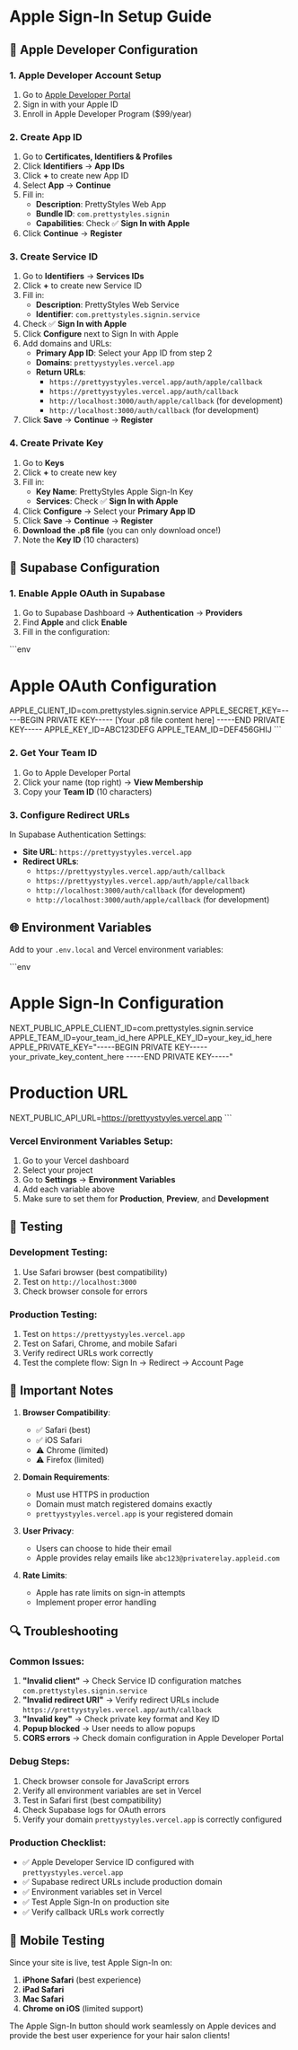 # Apple Sign-In Setup Guide

## 🍎 **Apple Developer Configuration**

### 1. Apple Developer Account Setup
1. Go to [Apple Developer Portal](https://developer.apple.com)
2. Sign in with your Apple ID
3. Enroll in Apple Developer Program ($99/year)

### 2. Create App ID
1. Go to **Certificates, Identifiers & Profiles**
2. Click **Identifiers** → **App IDs**
3. Click **+** to create new App ID
4. Select **App** → **Continue**
5. Fill in:
   - **Description**: PrettyStyles Web App
   - **Bundle ID**: `com.prettystyles.signin`
   - **Capabilities**: Check ✅ **Sign In with Apple**
6. Click **Continue** → **Register**

### 3. Create Service ID
1. Go to **Identifiers** → **Services IDs**
2. Click **+** to create new Service ID
3. Fill in:
   - **Description**: PrettyStyles Web Service
   - **Identifier**: `com.prettystyles.signin.service`
4. Check ✅ **Sign In with Apple**
5. Click **Configure** next to Sign In with Apple
6. Add domains and URLs:
   - **Primary App ID**: Select your App ID from step 2
   - **Domains**: `prettyystyyles.vercel.app`
   - **Return URLs**: 
     - `https://prettyystyyles.vercel.app/auth/apple/callback`
     - `https://prettyystyyles.vercel.app/auth/callback`
     - `http://localhost:3000/auth/apple/callback` (for development)
     - `http://localhost:3000/auth/callback` (for development)
7. Click **Save** → **Continue** → **Register**

### 4. Create Private Key
1. Go to **Keys**
2. Click **+** to create new key
3. Fill in:
   - **Key Name**: PrettyStyles Apple Sign-In Key
   - **Services**: Check ✅ **Sign In with Apple**
4. Click **Configure** → Select your **Primary App ID**
5. Click **Save** → **Continue** → **Register**
6. **Download the .p8 file** (you can only download once!)
7. Note the **Key ID** (10 characters)

## 🔧 **Supabase Configuration**

### 1. Enable Apple OAuth in Supabase
1. Go to Supabase Dashboard → **Authentication** → **Providers**
2. Find **Apple** and click **Enable**
3. Fill in the configuration:

\`\`\`env
# Apple OAuth Configuration
APPLE_CLIENT_ID=com.prettystyles.signin.service
APPLE_SECRET_KEY=-----BEGIN PRIVATE KEY-----
[Your .p8 file content here]
-----END PRIVATE KEY-----
APPLE_KEY_ID=ABC123DEFG
APPLE_TEAM_ID=DEF456GHIJ
\`\`\`

### 2. Get Your Team ID
1. Go to Apple Developer Portal
2. Click your name (top right) → **View Membership**
3. Copy your **Team ID** (10 characters)

### 3. Configure Redirect URLs
In Supabase Authentication Settings:
- **Site URL**: `https://prettyystyyles.vercel.app`
- **Redirect URLs**: 
  - `https://prettyystyyles.vercel.app/auth/callback`
  - `https://prettyystyyles.vercel.app/auth/apple/callback`
  - `http://localhost:3000/auth/callback` (for development)
  - `http://localhost:3000/auth/apple/callback` (for development)

## 🌐 **Environment Variables**

Add to your `.env.local` and Vercel environment variables:

\`\`\`env
# Apple Sign-In Configuration
NEXT_PUBLIC_APPLE_CLIENT_ID=com.prettystyles.signin.service
APPLE_TEAM_ID=your_team_id_here
APPLE_KEY_ID=your_key_id_here
APPLE_PRIVATE_KEY="-----BEGIN PRIVATE KEY-----
your_private_key_content_here
-----END PRIVATE KEY-----"

# Production URL
NEXT_PUBLIC_API_URL=https://prettyystyyles.vercel.app
\`\`\`

### Vercel Environment Variables Setup:
1. Go to your Vercel dashboard
2. Select your project
3. Go to **Settings** → **Environment Variables**
4. Add each variable above
5. Make sure to set them for **Production**, **Preview**, and **Development**

## 🧪 **Testing**

### Development Testing:
1. Use Safari browser (best compatibility)
2. Test on `http://localhost:3000`
3. Check browser console for errors

### Production Testing:
1. Test on `https://prettyystyyles.vercel.app`
2. Test on Safari, Chrome, and mobile Safari
3. Verify redirect URLs work correctly
4. Test the complete flow: Sign In → Redirect → Account Page

## 🚨 **Important Notes**

1. **Browser Compatibility**: 
   - ✅ Safari (best)
   - ✅ iOS Safari
   - ⚠️ Chrome (limited)
   - ⚠️ Firefox (limited)

2. **Domain Requirements**:
   - Must use HTTPS in production
   - Domain must match registered domains exactly
   - `prettyystyyles.vercel.app` is your registered domain

3. **User Privacy**:
   - Users can choose to hide their email
   - Apple provides relay emails like `abc123@privaterelay.appleid.com`

4. **Rate Limits**:
   - Apple has rate limits on sign-in attempts
   - Implement proper error handling

## 🔍 **Troubleshooting**

### Common Issues:
1. **"Invalid client"** → Check Service ID configuration matches `com.prettystyles.signin.service`
2. **"Invalid redirect URI"** → Verify redirect URLs include `https://prettyystyyles.vercel.app/auth/callback`
3. **"Invalid key"** → Check private key format and Key ID
4. **Popup blocked** → User needs to allow popups
5. **CORS errors** → Check domain configuration in Apple Developer Portal

### Debug Steps:
1. Check browser console for JavaScript errors
2. Verify all environment variables are set in Vercel
3. Test in Safari first (best compatibility)
4. Check Supabase logs for OAuth errors
5. Verify your domain `prettyystyyles.vercel.app` is correctly configured

### Production Checklist:
- ✅ Apple Developer Service ID configured with `prettyystyyles.vercel.app`
- ✅ Supabase redirect URLs include production domain
- ✅ Environment variables set in Vercel
- ✅ Test Apple Sign-In on production site
- ✅ Verify callback URLs work correctly

## 📱 **Mobile Testing**

Since your site is live, test Apple Sign-In on:
1. **iPhone Safari** (best experience)
2. **iPad Safari**
3. **Mac Safari**
4. **Chrome on iOS** (limited support)

The Apple Sign-In button should work seamlessly on Apple devices and provide the best user experience for your hair salon clients!
